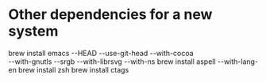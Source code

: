 # Other dependencies for a new system
brew install emacs --HEAD --use-git-head --with-cocoa \
    --with-gnutls --srgb --with-librsvg --with-ns
brew install aspell --with-lang-en
brew install zsh
brew install ctags
